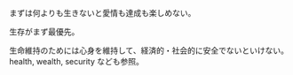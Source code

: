 まずは何よりも生きないと愛情も達成も楽しめない。

生存がまず最優先。

生命維持のためには心身を維持して、経済的・社会的に安全でないといけない。
health, wealth, security なども参照。

